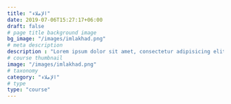 ```yaml
---
title: "الإملاء"
date: 2019-07-06T15:27:17+06:00
draft: false
# page title background image
bg_image: "/images/imlakhad.png"
# meta description
description : "Lorem ipsum dolor sit amet, consectetur adipisicing elit, sed do eiusmod tempor incididunt ut labore. dolore magna aliqua. Ut enim ad minim veniam, quis nostrud."
# course thumbnail
image: "/images/imlakhad.png"
# taxonomy
category: "الإملاء"
# type
type: "course"
---
```



